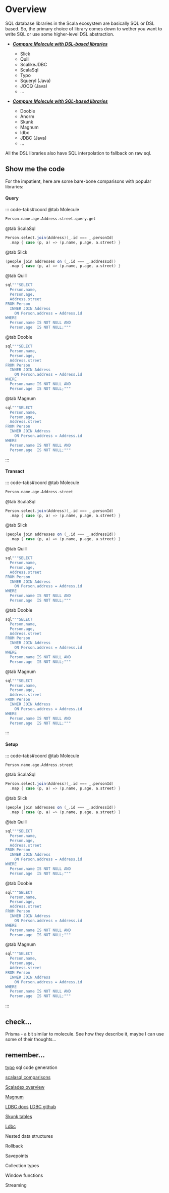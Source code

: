 # Overview

SQL database libraries in the Scala ecosystem are basically SQL or DSL based. So, the primary choice of library comes down to wether you want to write SQL or use some higher-level DSL abstraction. 

  
- ***[Compare Molecule with DSL-based libraries](sql-dsl)***
  - Slick
  - Quill
  - ScalikeJDBC
  - ScalaSql
  - Typo
  - Squeryl (Java)
  - JOOQ (Java)
  - ...
 

- ***[Compare Molecule with SQL-based libraries](sql-raw)***
  - Doobie
  - Anorm
  - Skunk
  - Magnum
  - ldbc
  - JDBC (Java)
  - ...
  

All the DSL libraries also have SQL interpolation to fallback on raw sql.


## Show me the code

For the impatient, here are some bare-bone comparisons with popular libraries:

#### Query

::: code-tabs#coord
@tab Molecule
```scala
Person.name.age.Address.street.query.get
```

@tab ScalaSql
```scala
Person.select.join(Address)(_.id === _.personId)
  .map { case (p, a) => (p.name, p.age, a.street) }
```

@tab Slick
```scala
(people join addresses on (_.id === _.addressId))
  .map { case (p, a) => (p.name, p.age, a.street) }
```

@tab Quill
```scala
sql"""SELECT
  Person.name,
  Person.age,
  Address.street
FROM Person
  INNER JOIN Address
    ON Person.address = Address.id
WHERE
  Person.name IS NOT NULL AND
  Person.age  IS NOT NULL;"""
```

@tab Doobie
```scala
sql"""SELECT
  Person.name,
  Person.age,
  Address.street
FROM Person
  INNER JOIN Address
    ON Person.address = Address.id
WHERE
  Person.name IS NOT NULL AND
  Person.age  IS NOT NULL;"""
```
@tab Magnum
```scala
sql"""SELECT
  Person.name,
  Person.age,
  Address.street
FROM Person
  INNER JOIN Address
    ON Person.address = Address.id
WHERE
  Person.name IS NOT NULL AND
  Person.age  IS NOT NULL;"""
```
:::


#### Transact

::: code-tabs#coord
@tab Molecule
```scala
Person.name.age.Address.street
```

@tab ScalaSql
```scala
Person.select.join(Address)(_.id === _.personId)
  .map { case (p, a) => (p.name, p.age, a.street) }
```

@tab Slick
```scala
(people join addresses on (_.id === _.addressId))
  .map { case (p, a) => (p.name, p.age, a.street) }
```

@tab Quill
```scala
sql"""SELECT
  Person.name,
  Person.age,
  Address.street
FROM Person
  INNER JOIN Address
    ON Person.address = Address.id
WHERE
  Person.name IS NOT NULL AND
  Person.age  IS NOT NULL;"""
```

@tab Doobie
```scala
sql"""SELECT
  Person.name,
  Person.age,
  Address.street
FROM Person
  INNER JOIN Address
    ON Person.address = Address.id
WHERE
  Person.name IS NOT NULL AND
  Person.age  IS NOT NULL;"""
```
@tab Magnum
```scala
sql"""SELECT
  Person.name,
  Person.age,
  Address.street
FROM Person
  INNER JOIN Address
    ON Person.address = Address.id
WHERE
  Person.name IS NOT NULL AND
  Person.age  IS NOT NULL;"""
```
:::


#### Setup

::: code-tabs#coord
@tab Molecule
```scala
Person.name.age.Address.street
```

@tab ScalaSql
```scala
Person.select.join(Address)(_.id === _.personId)
  .map { case (p, a) => (p.name, p.age, a.street) }
```

@tab Slick
```scala
(people join addresses on (_.id === _.addressId))
  .map { case (p, a) => (p.name, p.age, a.street) }
```

@tab Quill
```scala
sql"""SELECT
  Person.name,
  Person.age,
  Address.street
FROM Person
  INNER JOIN Address
    ON Person.address = Address.id
WHERE
  Person.name IS NOT NULL AND
  Person.age  IS NOT NULL;"""
```

@tab Doobie
```scala
sql"""SELECT
  Person.name,
  Person.age,
  Address.street
FROM Person
  INNER JOIN Address
    ON Person.address = Address.id
WHERE
  Person.name IS NOT NULL AND
  Person.age  IS NOT NULL;"""
```
@tab Magnum
```scala
sql"""SELECT
  Person.name,
  Person.age,
  Address.street
FROM Person
  INNER JOIN Address
    ON Person.address = Address.id
WHERE
  Person.name IS NOT NULL AND
  Person.age  IS NOT NULL;"""
```
:::


## check...

Prisma - a bit similar to molecule. See how they describe it, maybe I can use some of their thoughts...

## remember...

[typo](https://oyvindberg.github.io/typo/) sql code generation

[scalasql comparisons](https://github.com/com-lihaoyi/scalasql/blob/main/docs/design.md#comparisons)

[Scaladex overview](https://index.scala-lang.org/search?topics=database&q=jdbc)

[Magnum](https://github.com/AugustNagro/magnum)

[LDBC docs](https://takapi327.github.io/ldbc/en/index.html)
[LDBC github](https://github.com/takapi327/ldbc?tab=readme-ov-file)

[Skunk tables](https://github.com/foldables-io/skunk-tables)

[Ldbc](https://github.com/takapi327/ldbc?tab=readme-ov-file)


Nested data structures

Rollback

Savepoints

Collection types

Window functions

Streaming

